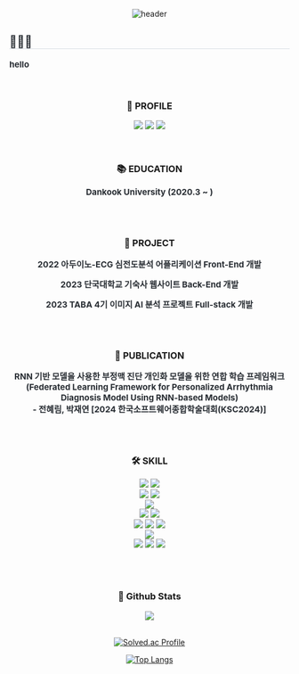
<div align= "center">

  ![header](https://capsule-render.vercel.app/api?type=waving&color=gradient&height=230&section=header&text=jeonhyelim's%20log&fontSize=50) 
 <br/>

<div style="text-align: left;"> 
    <h2 style="border-bottom: 1px solid #d8dee4; color: #282d33;">👩🏻‍💻</h2>
    <p style="font-weight: 700; font-size: 15px; color: #282d33;">hello</p>
    
</div>

<br>

<h3 align="center"><b>📍 PROFILE  </b></h3>
  <a href="https://jeonhyelim.github.io" target="_blank"><img src="https://img.shields.io/badge/website-ff69b4?style=for-the-badge&logo=About.me&logoColor=FFFFFF"/></a>
  <a href="https://github.com/jeonhyelim" target="_blank"><img src="https://img.shields.io/badge/github-000000?style=for-the-badge&logo-bitdefender&logoColor=FFFFFF"/></a>
  <a href="jjjhyelim@gmail.com" target="_blank"><img src="https://img.shields.io/badge/email-8e7bb4?style=for-the-badge&logo-bitdefender&logoColor=FFFFFF"/></a>
<!--   <a [![Gmail Badge](https://img.shields.io/badge/Gmail-d14836?style=flat-square&logo=Gmail&logoColor=white&link=mailto:jjjhyelim@gmail.com)](mailto:jjjhyelim@gmail.com)/></a>
 -->
<br>

<br>
<br>
 <h3><b>📚 EDUCATION </b></h3>
  <p style="font-weight: 700; font-size: 15px; color: #282d33;">Dankook University (2020.3 ~ )</p>
</div>
<br>
<br>
<h3 align="center"><b>🧸 PROJECT </b></h3>
<div align="center">
  <p style="font-weight: 700; font-size: 15px; color: #282d33;">
    2022 아두이노-ECG 심전도분석 어플리케이션 Front-End 개발
  </p>
  <p style="font-weight: 700; font-size: 15px; color: #282d33;">
    2023 단국대학교 기숙사 웹사이트 Back-End 개발
  </p>
  <p style="font-weight: 700; font-size: 15px; color: #282d33;">
    2023 TABA 4기 이미지 AI 분석 프로젝트 Full-stack 개발
  </p>
</div>

<br>
<br>

<h3 align="center"><b>📔 PUBLICATION </b></h3>
<div align="center">
  <p style="font-weight: 700; font-size: 15px; color: #282d33;">
    RNN 기반 모델을 사용한 부정맥 진단 개인화 모델을 위한 연합 학습 프레임워크
    <br>
    (Federated Learning Framework for Personalized Arrhythmia Diagnosis Model Using RNN-based Models)
    <br>
    - 전혜림, 박재연 [2024 한국소프트웨어종합학술대회(KSC2024)]
  </p>
</div>

<br>
<br>

<h3 align="center"><b>🛠 SKILL </b></h3>
<div align="center">
  <a href="" target="_blank"><img src="https://img.shields.io/badge/Java-ED8B00?style=for-the-badge&logo=openjdk&logoColor=white"/></a>
  <a href="" target="_blank"><img src="https://img.shields.io/badge/Spring-6DB33F?style=for-the-badge&logo=spring&logoColor=white"/></a>
  <br>
  <a href="" target="_blank"><img src="https://img.shields.io/badge/python-3776AB?style=for-the-badge&logo=python&logoColor=FFFFFF"/></a>
  <a href="" target="_blank"><img src="https://img.shields.io/badge/Django-092E20?style=for-the-badge&logo=Django&logoColor=FFFFFF"/></a>
  <br>
  <a href="" target="_blank"><img src="https://img.shields.io/badge/JavaScript-F7DF1E?style=for-the-badge&logo=javascript&logoColor=black"/></a>
  <br>
  <a href="" target="_blank"><img src="https://img.shields.io/badge/HTML5-E34F26?style=for-the-badge&logo=html5&logoColor=white"/></a>
  <a href="" target="_blank"><img src="https://img.shields.io/badge/CSS3-1572B6?style=for-the-badge&logo=css3&logoColor=white"/></a>
  <br>
  <a href="" target="_blank"><img src="https://img.shields.io/badge/mac%20os-000000?style=for-the-badge&logo=apple&logoColor=white"/></a> 
  <a href="" target="_blank"><img src="https://img.shields.io/badge/Windows-0078D6?style=for-the-badge&logo=windows&logoColor=white"/></a> 
  <a href="" target="_blank"><img src="https://img.shields.io/badge/linux-FCC624?style=for-the-badge&logo=linux&logoColor=FFFFFF"/></a> 
  <br>
  <a href="" target="_blank"><img src="https://img.shields.io/badge/Amazon_AWS-FF9900?style=for-the-badge&logo=amazonaws&logoColor=white"/></a> 
  <br>
  <a href="" target="_blank"><img src="https://img.shields.io/badge/MySQL-4479A1?style=for-the-badge&logo=MySQL&logoColor=FFFFFF"/></a> 
  <a href="" target="_blank"><img src="https://img.shields.io/badge/Oracle-F80000?style=for-the-badge&logo=oracle&logoColor=black"/></a>
  <a href="" target="_blank"><img src="https://img.shields.io/badge/MariaDB-003545?style=for-the-badge&logo=mariadb&logoColor=white"/></a>
</div>

<br>
<br>
<br>



<div align="center">
 <h3><b> 🎄 Github Stats </b></h3>
  <img src="https://github-readme-stats.vercel.app/api?username=jeonhyelim&show_icons=true&count_private=true&hide_border=true" align="center" />
</div>  
<br>

<div align="center">

  [![Solved.ac Profile](http://mazassumnida.wtf/api/v2/generate_badge?boj=백준아이디)](https://solved.ac/jjjhyelim82/)
  
  [![Top Langs](https://github-readme-stats.vercel.app/api/top-langs/?username=jeonhyelim&langs_count=5&layout=compact)](https://github.com/jogilsang/jogilsang)
  
</div>
